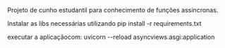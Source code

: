 Projeto de cunho estudantil para conhecimento de funções assincronas.

Instalar as libs necessárias utilizando pip install -r requirements.txt

executar a aplicaçãocom: uvicorn --reload asyncviews.asgi:application
